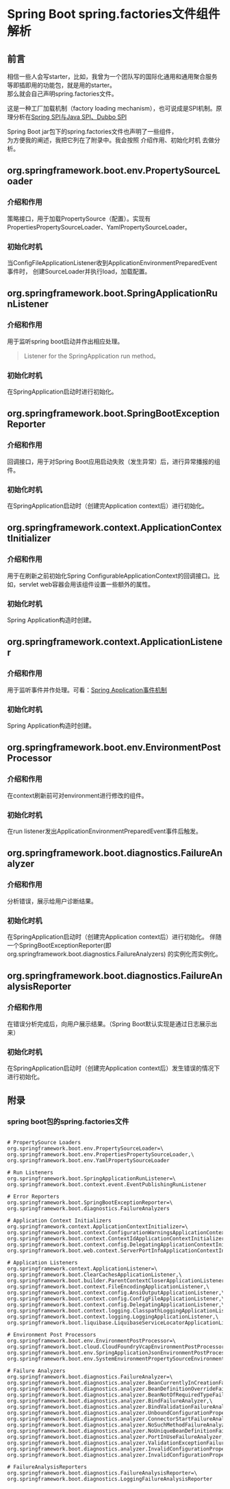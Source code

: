 # Spring Boot spring.factories文件组件解析


## 前言

相信一些人会写starter，比如，我曾为一个团队写的国际化通用和通用聚合服务等即插即用的功能包，就是用的starter。  
那么就会自己声明spring.factories文件。

这是一种工厂加载机制（factory loading mechanism），也可说成是SPI机制。原理分析在[Spring SPI与Java SPI、Dubbo SPI](spring-spi.md)

Spring Boot jar包下的spring.factories文件也声明了一些组件，  
为方便我的阐述，我把它列在了附录中。我会按照 介绍作用、初始化时机 去做分析。


## org.springframework.boot.env.PropertySourceLoader

### 介绍和作用

策略接口，用于加载PropertySource（配置）。实现有PropertiesPropertySourceLoader、YamlPropertySourceLoader。

### 初始化时机

当ConfigFileApplicationListener收到ApplicationEnvironmentPreparedEvent事件时，
创建SourceLoader并执行load，加载配置。


## org.springframework.boot.SpringApplicationRunListener

### 介绍和作用

用于监听spring boot启动并作出相应处理。
> Listener for the SpringApplication run method。

### 初始化时机

在SpringApplication启动时进行初始化。

##  org.springframework.boot.SpringBootExceptionReporter

### 介绍和作用

回调接口，用于对Spring Boot应用启动失败（发生异常）后，进行异常播报的组件。

### 初始化时机

在SpringApplication启动时（创建完Application context后）进行初始化。


##  org.springframework.context.ApplicationContextInitializer

### 介绍和作用

用于在刷新之前初始化Spring ConfigurableApplicationContext的回调接口。比如，servlet web容器会用该组件设置一些额外的属性。

### 初始化时机

Spring Application构造时创建。

## org.springframework.context.ApplicationListener

### 介绍和作用

用于监听事件并作处理。可看：[Spring Application事件机制](event-mechanism.md)

### 初始化时机

Spring Application构造时创建。

##  org.springframework.boot.env.EnvironmentPostProcessor

### 介绍和作用

在context刷新前可对environment进行修改的组件。

### 初始化时机

在run listener发出ApplicationEnvironmentPreparedEvent事件后触发。

##  org.springframework.boot.diagnostics.FailureAnalyzer

### 介绍和作用

分析错误，展示给用户诊断结果。

### 初始化时机

在SpringApplication启动时（创建完Application context后）进行初始化。
伴随一个SpringBootExceptionReporter(即org.springframework.boot.diagnostics.FailureAnalyzers)
的实例化而实例化。


## org.springframework.boot.diagnostics.FailureAnalysisReporter

### 介绍和作用

在错误分析完成后，向用户展示结果。（Spring Boot默认实现是通过日志展示出来）

### 初始化时机

在SpringApplication启动时（创建完Application context后）发生错误的情况下进行初始化。


## 附录

### spring boot包的spring.factories文件

~~~

# PropertySource Loaders
org.springframework.boot.env.PropertySourceLoader=\
org.springframework.boot.env.PropertiesPropertySourceLoader,\
org.springframework.boot.env.YamlPropertySourceLoader

# Run Listeners
org.springframework.boot.SpringApplicationRunListener=\
org.springframework.boot.context.event.EventPublishingRunListener

# Error Reporters
org.springframework.boot.SpringBootExceptionReporter=\
org.springframework.boot.diagnostics.FailureAnalyzers

# Application Context Initializers
org.springframework.context.ApplicationContextInitializer=\
org.springframework.boot.context.ConfigurationWarningsApplicationContextInitializer,\
org.springframework.boot.context.ContextIdApplicationContextInitializer,\
org.springframework.boot.context.config.DelegatingApplicationContextInitializer,\
org.springframework.boot.web.context.ServerPortInfoApplicationContextInitializer

# Application Listeners
org.springframework.context.ApplicationListener=\
org.springframework.boot.ClearCachesApplicationListener,\
org.springframework.boot.builder.ParentContextCloserApplicationListener,\
org.springframework.boot.context.FileEncodingApplicationListener,\
org.springframework.boot.context.config.AnsiOutputApplicationListener,\
org.springframework.boot.context.config.ConfigFileApplicationListener,\
org.springframework.boot.context.config.DelegatingApplicationListener,\
org.springframework.boot.context.logging.ClasspathLoggingApplicationListener,\
org.springframework.boot.context.logging.LoggingApplicationListener,\
org.springframework.boot.liquibase.LiquibaseServiceLocatorApplicationListener

# Environment Post Processors
org.springframework.boot.env.EnvironmentPostProcessor=\
org.springframework.boot.cloud.CloudFoundryVcapEnvironmentPostProcessor,\
org.springframework.boot.env.SpringApplicationJsonEnvironmentPostProcessor,\
org.springframework.boot.env.SystemEnvironmentPropertySourceEnvironmentPostProcessor

# Failure Analyzers
org.springframework.boot.diagnostics.FailureAnalyzer=\
org.springframework.boot.diagnostics.analyzer.BeanCurrentlyInCreationFailureAnalyzer,\
org.springframework.boot.diagnostics.analyzer.BeanDefinitionOverrideFailureAnalyzer,\
org.springframework.boot.diagnostics.analyzer.BeanNotOfRequiredTypeFailureAnalyzer,\
org.springframework.boot.diagnostics.analyzer.BindFailureAnalyzer,\
org.springframework.boot.diagnostics.analyzer.BindValidationFailureAnalyzer,\
org.springframework.boot.diagnostics.analyzer.UnboundConfigurationPropertyFailureAnalyzer,\
org.springframework.boot.diagnostics.analyzer.ConnectorStartFailureAnalyzer,\
org.springframework.boot.diagnostics.analyzer.NoSuchMethodFailureAnalyzer,\
org.springframework.boot.diagnostics.analyzer.NoUniqueBeanDefinitionFailureAnalyzer,\
org.springframework.boot.diagnostics.analyzer.PortInUseFailureAnalyzer,\
org.springframework.boot.diagnostics.analyzer.ValidationExceptionFailureAnalyzer,\
org.springframework.boot.diagnostics.analyzer.InvalidConfigurationPropertyNameFailureAnalyzer,\
org.springframework.boot.diagnostics.analyzer.InvalidConfigurationPropertyValueFailureAnalyzer

# FailureAnalysisReporters
org.springframework.boot.diagnostics.FailureAnalysisReporter=\
org.springframework.boot.diagnostics.LoggingFailureAnalysisReporter

~~~